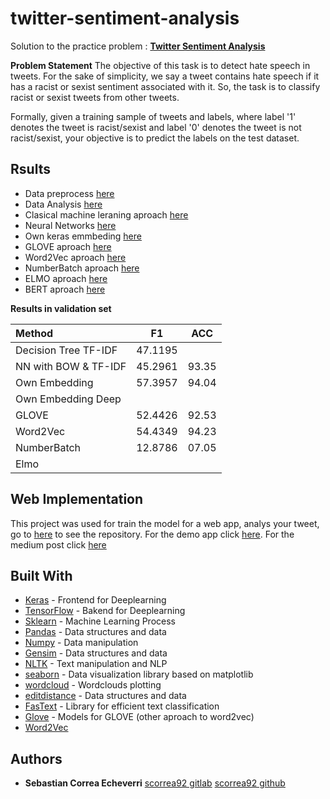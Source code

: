 # twitter-sentiment-analysis
Solution to the practice problem : **[Twitter Sentiment Analysis](https://datahack.analyticsvidhya.com/contest/practice-problem-twitter-sentiment-analysis/)**

**Problem Statement**
The objective of this task is to detect hate speech in tweets. For the sake of simplicity, we say a tweet contains hate speech if it has a racist or sexist sentiment associated with it. So, the task is to classify racist or sexist tweets from other tweets.

Formally, given a training sample of tweets and labels, where label '1' denotes the tweet is racist/sexist and label '0' denotes the tweet is not racist/sexist, your objective is to predict the labels on the test dataset.

## Rsults

* Data preprocess [here](jupyter/1.data_process.ipynb)
* Data Analysis [here](jupyter/2.data_analysis.ipynb)
* Clasical machine leraning aproach [here](jupyter/3.classic_ML.ipynb)
* Neural Networks [here](jupyter/4.neural_networks.ipynb)
* Own keras emmbeding [here](jupyter/5.own_embedding.ipynb)
* GLOVE aproach [here](jupyter/6.GLOVE.ipynb)
* Word2Vec aproach [here](jupyter/7.word2vec.ipynb)
* NumberBatch aproach [here](jupyter/8.NumberBatch.ipynb)
* ELMO aproach [here](jupyter/8.Elmo.ipynb)
* BERT aproach [here](jupyter/9.BERT.ipynb)

**Results in validation set**

| Method             | F1      | ACC     |
|:------------------ |:-------:|:-------:|
|Decision Tree TF-IDF| 47.1195 |         |
|NN with BOW & TF-IDF| 45.2961 |  93.35  |
|Own Embedding       | 57.3957 |  94.04  | Falta repetir
|Own Embedding Deep  |         |         |
|GLOVE               | 52.4426 |  92.53  |
|Word2Vec            | 54.4349 |  94.23  |
|NumberBatch         | 12.8786 |  07.05  |
|Elmo                |         |         |


## Web Implementation
This project was used for train the model for a web app, analys your tweet, go to [here]() to see the repository.
For the demo app click [here](). For the medium post click [here]()

## Built With

* [Keras](https://github.com/keras-team/keras) - Frontend for Deeplearning
* [TensorFlow](https://github.com/tensorflow/tensorflow) - Bakend for Deeplearning
* [Sklearn](http://scikit-learn.org/stable/) - Machine Learning Process
* [Pandas](https://pandas.pydata.org) - Data structures and data 
* [Numpy](http://www.numpy.org/) - Data manipulation
* [Gensim](https://pandas.pydata.org) - Data structures and data 
* [NLTK](https://www.nltk.org/) - Text manipulation and NLP
* [seaborn](https://seaborn.pydata.org/) - Data visualization library based on matplotlib
* [wordcloud](http://amueller.github.io/word_cloud/) - Wordclouds plotting
* [editdistance](https://github.com/aflc/editdistance) - Data structures and data 
* [FasText](https://fasttext.cc/) - Library for efficient text classification
* [Glove](https://nlp.stanford.edu/projects/glove/) - Models for GLOVE (other aproach to word2vec)
* [Word2Vec](https://code.google.com/archive/p/word2vec/)

## Authors

* **Sebastian Correa Echeverri** [scorrea92 gitlab](https://gitlab.com/scorrea92) [scorrea92 github](https://github.com/scorrea92)
